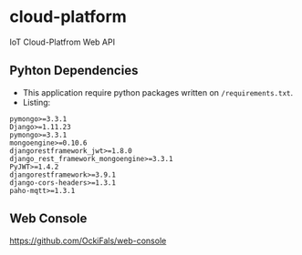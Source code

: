 # cloud-platform
IoT Cloud-Platfrom Web API

## Pyhton Dependencies
- This application require python packages written on `/requirements.txt`.
- Listing:
```shell
pymongo>=3.3.1
Django>=1.11.23
pymongo>=3.3.1
mongoengine>=0.10.6
djangorestframework_jwt>=1.8.0
django_rest_framework_mongoengine>=3.3.1
PyJWT>=1.4.2
djangorestframework>=3.9.1
django-cors-headers>=1.3.1
paho-mqtt>=1.3.1
```

## Web Console
https://github.com/OckiFals/web-console
